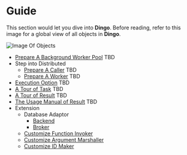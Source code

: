 # Guide

This section would let you dive into __Dingo__. Before reading, refer to this image for a global view of all objects in __Dingo__.

![Image Of Objects](https://docs.google.com/drawings/d/11NxJYozlGNYsPp1Xq3FOEjtg7kVHaYT_v466jH-6t7k/pub?w=544&h=404)

- [Prepare A Background Worker Pool]() TBD
- Step into Distributed
  - [Prepare A Caller]() TBD
  - [Prepare A Worker]() TBD
- [Execution Option]() TBD
- [A Tour of Task]() TBD
- [A Tour of Result]() TBD
- [The Usage Manual of Result]() TBD
- Extension
  - Database Adaptor
    - [Backend]()
    - [Broker]()
  - [Customize Function Invoker]()
  - [Customize Argument Marshaller]()
  - [Customize ID Maker]()
